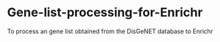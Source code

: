 # Gene-list-processing-for-Enrichr
To process an gene list obtained from the DisGeNET database to Enrichr
